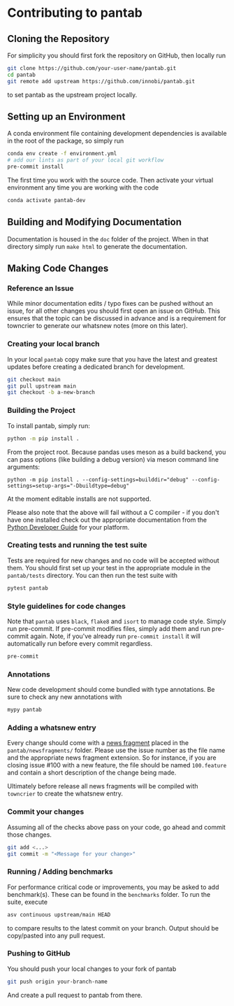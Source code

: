 # Contributing to pantab

## Cloning the Repository

For simplicity you should first fork the repository on GitHub, then locally run

```sh
git clone https://github.com/your-user-name/pantab.git
cd pantab
git remote add upstream https://github.com/innobi/pantab.git
```

to set pantab as the upstream project locally.

## Setting up an Environment

A conda environment file containing development dependencies is available in the root of the package, so simply run

```sh
conda env create -f environment.yml
# add our lints as part of your local git workflow
pre-commit install
```

The first time you work with the source code. Then activate your virtual environment any time you are working with the code

```sh
conda activate pantab-dev
```

## Building and Modifying Documentation

Documentation is housed in the `doc` folder of the project. When in that directory simply run `make html` to generate the documentation.

## Making Code Changes

### Reference an Issue

While minor documentation edits / typo fixes can be pushed without an issue, for all other changes you should first open an issue on GitHub. This ensures that the topic can be discussed in advance and is a requirement for towncrier to generate our whatsnew notes (more on this later).

### Creating your local branch

In your local `pantab` copy make sure that you have the latest and greatest updates before creating a dedicated branch for development.

```sh
git checkout main
git pull upstream main
git checkout -b a-new-branch
```

### Building the Project

To install pantab, simply run:

```sh
python -m pip install .
```

From the project root. Because pandas uses meson as a build backend, you can pass options (like building a debug version) via meson command line arguments:

```
python -m pip install . --config-settings=builddir="debug" --config-settings=setup-args="-Dbuildtype=debug"
```

At the moment editable installs are not supported.

Please also note that the above will fail without a C compiler - if you don't have one installed check out the appropriate documentation from the [Python Developer Guide](https://devguide.python.org/setup/#compile-and-build) for your platform.

### Creating tests and running the test suite

Tests are required for new changes and no code will be accepted without them. You should first set up your test in the appropriate module in the `pantab/tests` directory. You can then run the test suite with

```sh
pytest pantab
```

### Style guidelines for code changes

Note that `pantab` uses `black`, `flake8` and `isort` to manage code style. Simply run pre-commit. If pre-commit modifies files, simply add them and run pre-commit again. Note, if you've already run `pre-commit install` it will automatically run before every commit regardless.

```sh
pre-commit
```

### Annotations

New code development should come bundled with type annotations. Be sure to check any new annotations with

```sh
mypy pantab
```

### Adding a whatsnew entry

Every change should come with a [news fragment](https://github.com/hawkowl/towncrier#news-fragments) placed in the `pantab/newsfragments/` folder. Please use the issue number as the file name and the appropriate news fragment extension. So for instance, if you are closing issue #100 with a new feature, the file should be named `100.feature` and contain a short description of the change being made.

Ultimately before release all news fragments will be compiled with `towncrier` to create the whatsnew entry.

### Commit your changes

Assuming all of the checks above pass on your code, go ahead and commit those changes.

```sh
git add <...>
git commit -m "<Message for your change>"
```

### Running / Adding benchmarks

For performance critical code or improvements, you may be asked to add benchmark(s). These can be found in the `benchmarks` folder. To run the suite, execute

```sh
asv continuous upstream/main HEAD
```

to compare results to the latest commit on your branch. Output should be copy/pasted into any pull request.

### Pushing to GitHub

You should push your local changes to your fork of pantab

```sh
git push origin your-branch-name
```

And create a pull request to pantab from there.
